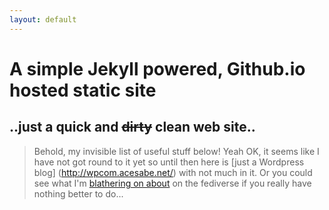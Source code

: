 ```yaml
---
layout: default
---
```

# A simple Jekyll powered, Github.io hosted static site

## ..just a quick and ~~dirty~~ clean web site..


> Behold, my invisible list of useful stuff below! Yeah OK, it seems like I have not got round to it yet so until then here is [just a Wordpress blog] (http://wpcom.acesabe.net/) with not much in it. Or you could see what I'm [blathering on about](https://mastodon.social/@acesabe) on the fediverse if you really have nothing better to do...
